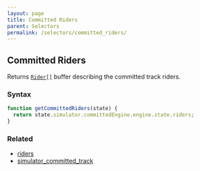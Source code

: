 ```yaml
---
layout: page
title: Committed Riders
parent: Selectors
permalink: /selectors/committed_riders/
---
```


## Committed Riders

Returns [`Rider[]`](../External/rider.js) buffer describing the committed track riders.

### Syntax

```js
function getCommittedRiders(state) {
  return state.simulator.committedEngine.engine.state.riders;
}
```

### Related

- [riders](./riders.md)
- [simulator_committed_track](./simulator_committed_track.md)
